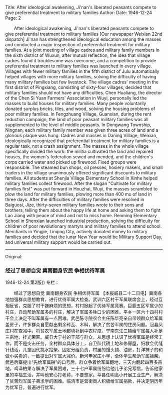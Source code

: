 Title: After ideological awakening, Ji'nan's liberated peasants compete to give preferential treatment to military families
Author:
Date: 1946-12-24
Page: 2

　　After ideological awakening,
    Ji'nan's liberated peasants
    compete to give preferential treatment to military families
    [Our newspaper Weixian 22nd dispatch] Ji'nan has strengthened ideological education among the masses and conducted a major inspection of preferential treatment for military families. At a joint meeting of village cadres and military family members in the sixth district of Wuxun, after mutual reflection, the idea that village cadres found it troublesome was overcome, and a competition to provide preferential treatment to military families was launched in every village. Villages with fewer military families in the fifth district of Julu automatically helped villages with more military families, solving the difficulty of having many military families but few livestock. The village cadres' meeting in the first district of Pingxiang, consisting of sixty-four villages, decided that military families should not have any difficulties. Chen Hualiang, the director of the Chen Si Yuan Farmers' Association in Wuyi, personally led the masses to build houses for military families. Many people voluntarily donated surplus bricks, tiles, and wood, solving the housing problems of poor military families. In Fengzhuang Village, Guanxian, during the rent reduction campaign, the land of poor peasant military families was all supplemented to the level of middle peasants. In Dongwang Township, Ningnan, each military family member was given three acres of land and a glorious plaque was hung. Cadres and masses in Daning Village, Weixian, ideologically recognized that preferential treatment for military families is a regular task, not a crash assignment. The masses in the whole village specifically divided the work: the militia cultivated the land and repaired houses, the women's federation sewed and mended, and the children's corps carried water and picked up firewood. Fixed groups were responsible. The steamed bun shops, oil presses, hosiery makers, and small traders in the village unanimously offered significant discounts to military families. All students at Shenjia Village Elementary School in Xinhe helped military families collect firewood. After the slogan "Cultivate for military families first" was put forward in Houzhai, Wuyi, the masses scrambled to plow the land for military families, plowing more than 400 mu of land in three days. After the difficulties of military families were resolved in Baiguosi, Jize, thirty-seven military families wrote to their sons and brothers, telling them about the happy life at home and asking them to fight Lao Jiang with peace of mind and not to miss home. Renming Elementary School in Shenxian launched industrial production, solving the difficulty for children of poor revolutionary martyrs and military families to attend school. Merchants in Yingjie, Linqing City, actively donated money to military families and decided that the lunar New Year would be Military Support Day, and universal military support would be carried out.



<hr /> 

Original: 


### 经过了思想自觉  冀南翻身农民  争相优待军属

1946-12-24
第2版()
专栏：

　　经过了思想自觉
    冀南翻身农民
    争相优待军属
    【本报威县二十二日电】冀南各地加强群众思想教育，进行优待军属大检查。武训六区村干军属联席会上，经过互相反省，克服了村干嫌麻烦的思想，村村掀起了优待军属竞赛。巨鹿五区军属少的村庄，自动帮助军属多的村庄，解决了军属多牲口少的困难。平乡一区六十四村村干会上决定不叫军属有一点困难。武邑陈寺院农会主任陈华亮亲自带领群众给军属盖房子，许多群众自愿献出剩余砖瓦、木料，解决了贫苦军属的住房问题。冠县凤庄村在查减中，将贫农军属土地都填补到中农程度。宁南东汪三镇给军属每人补足三亩地，挂光荣匾。威县大宁村的干部与群众，从思想上认识了优待军属是经常工作，而不是突击任务，全村群众具体分工，自卫队代耕土地和修房屋，妇救会代缝针线活，儿童团代挑水拾柴，固定分组负责，村里的馒头铺、油房，打洋袜子的和做小买卖的，一致提出对军属大减价。新河申家庄小学，全体学生帮助军属拾柴。武邑后寨提出“先给军属耕”的口号后，群众争着给军属翻地，三天内翻起四百多亩地。鸡泽柏果寺解决了军属困难，三十七户军属纷纷给他儿子弟兄写信，告诉他家里的幸福生活，并叫他安心打老蒋，不要想家。莘县任明高小开展工业生产，解决了贫苦烈军属子弟求学的困难。临清市是营街商人积极给军属捐款，并决定阴历年为优军日，普遍进行优军。
